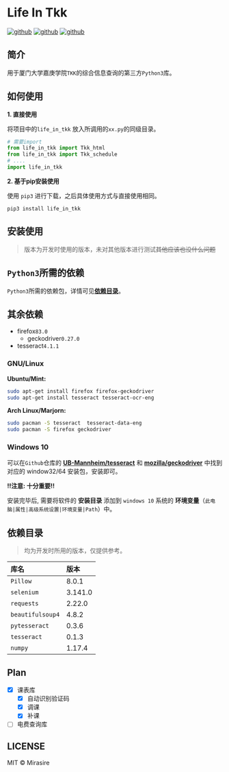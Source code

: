 # Life In Tkk

<p align="left">
<a href="https://github.com/Mirasire"><img src="https://img.shields.io/badge/XUJC-Life%20In%20Tkk-blue.svg" alt="github"></a>
<a href="https://github.com/Mirasire"><img src="https://img.shields.io/github/languages/top/Mirasire/Life-In-Tkk.svg" alt="github"></a>
<a href="https://github.com/Mirasire"><img src="https://img.shields.io/github/license/Mirasire/Life-In-Tkk.svg" alt="github"></a>
</p>

## 简介

用于厦门大学嘉庚学院`TKK`的综合信息查询的第三方`Python3`库。

## 如何使用

__1. 直接使用__

将项目中的`life_in_tkk` 放入所调用的`xx.py`的同级目录。

```python
# 需要import
from life_in_tkk import Tkk_html
from life_in_tkk import Tkk_schedule
# ....
import life_in_tkk
```

__2. 基于pip安装使用__

使用 `pip3` 进行下载，之后具体使用方式与直接使用相同。

```
pip3 install life_in_tkk
```

## 安装使用

> 版本为开发时使用的版本，未对其他版本进行测试~~其他应该也没什么问题~~

## `Python3`所需的依赖

`Python3`所需的依赖包，详情可见[**依赖目录**](#依赖目录)。

## 其余依赖

- firefox`83.0`
  - geckodriver`0.27.0`
- tesseract`4.1.1`

### GNU/Linux

__Ubuntu/Mint:__

```bash
sudo apt-get install firefox firefox-geckodriver 
sudo apt-get install tesseract tesseract-ocr-eng
```
__Arch Linux/Marjorn:__

```bash
sudo pacman -S tesseract  tesseract-data-eng
sudo pacman -S firefox geckodriver 
```
### Windows 10

可以在`Github`仓库的 [**UB-Mannheim/tesseract**](https://github.com/UB-Mannheim/tesseract/wiki) 和 [**mozilla/geckodriver**](https://github.com/mozilla/geckodriver/releases) 中找到对应的 window32/64 安装包，安装即可。

__!!注意: 十分重要!!__

安装完毕后, 需要将软件的 __安装目录__ 添加到 `windows 10` 系统的 __环境变量__（`此电脑|属性|高级系统设置|环境变量|Path`）中。

## 依赖目录

> 均为开发时所用的版本，仅提供参考。

| 库名             | 版本    |
|:-----------------|:--------|
| `Pillow`         | 8.0.1   |
| `selenium`       | 3.141.0 |
| `requests`       | 2.22.0  |
| `beautifulsoup4` | 4.8.2   |
| `pytesseract`    | 0.3.6   |
| `tesseract`      | 0.1.3   |
| `numpy`          | 1.17.4  |


## Plan

- [X] 课表库
   - [X] 自动识别验证码
   - [X] 调课
   - [X] 补课
- [ ] 电费查询库

## LICENSE

MIT &copy; Mirasire
